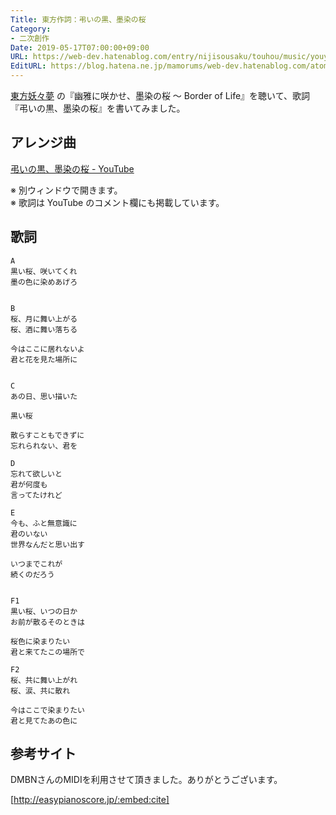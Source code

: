 ```yaml
---
Title: 東方作詞：弔いの黒、墨染の桜
Category:
- 二次創作
Date: 2019-05-17T07:00:00+09:00
URL: https://web-dev.hatenablog.com/entry/nijisousaku/touhou/music/youyoumu/tomurai
EditURL: https://blog.hatena.ne.jp/mamorums/web-dev.hatenablog.com/atom/entry/17680117127119168274
---
```


[東方妖々夢](https://www16.big.or.jp/~zun/html/th07.html) の『幽雅に咲かせ、墨染の桜 ～ Border of Life』を聴いて、歌詞『弔いの黒、墨染の桜』を書いてみました。


## アレンジ曲
<a target="_blank" href="https://www.youtube.com/watch?v=8tkWtWK8xKc">弔いの黒、墨染の桜 - YouTube</a>

※ 別ウィンドウで開きます。  
※ 歌詞は YouTube のコメント欄にも掲載しています。


## 歌詞
```
A
黒い桜、咲いてくれ
墨の色に染めあげろ


B
桜、月に舞い上がる
桜、酒に舞い落ちる

今はここに居れないよ
君と花を見た場所に


C
あの日、思い描いた

黒い桜

散らすこともできずに
忘れられない、君を

D
忘れて欲しいと
君が何度も
言ってたけれど

E
今も、ふと無意識に
君のいない
世界なんだと思い出す

いつまでこれが
続くのだろう


F1
黒い桜、いつの日か
お前が散るそのときは

桜色に染まりたい
君と来てたこの場所で

F2
桜、共に舞い上がれ
桜、涙、共に散れ 

今はここで染まりたい
君と見てたあの色に
```


## 参考サイト
DMBNさんのMIDIを利用させて頂きました。ありがとうございます。

[http://easypianoscore.jp/:embed:cite]

